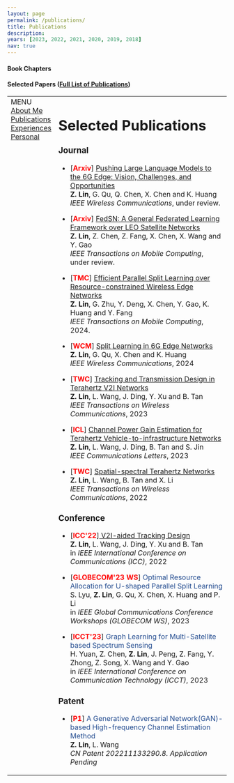 ```yaml
---
layout: page
permalink: /publications/
title: Publications
description: 
years: [2023, 2022, 2021, 2020, 2019, 2018]
nav: true
---
```


#### Book Chapters
<!-- 
<div class="publications">

{% for y in page.years %}
  {% bibliography -f books -q @*[year={{y}}]* %}
{% endfor %}

</div>

<details>
<summary>Preprints</summary>
<div class="publications">

{% for y in page.years %}
  {% bibliography -f preprint -q @*[year={{y}}]* %}
{% endfor %}

</div>
</details> -->


#### Selected Papers ([Full List of Publications](https://scholar.google.com/citations?user=TnjiGooAAAAJ&hl=en))
<!-- <div class="publications">

{% for y in page.years %}
  <h2 class="year">{{y}}</h2>
  {% bibliography -f pubs -q @*[year={{y}}]* %}
{% endfor %}

</div> -->

<!DOCTYPE html PUBLIC "-//W3C//DTD XHTML 1.1//EN"
  "http://www.w3.org/TR/xhtml11/DTD/xhtml11.dtd">
<html xmlns="http://www.w3.org/1999/xhtml" xml:lang="en">
<head>
<meta name="generator" content="jemdoc, see http://jemdoc.jaboc.net/" />
<meta http-equiv="Content-Type" content="text/html;charset=utf-8" />
<link rel="stylesheet" href="jemdoc.css" type="text/css" />
<title>Publications </title>
</head>
<body>
<table summary="Table for page layout." id="tlayout">
<tr valign="top">
<td id="layout-menu">
<div class="menu-category">MENU</div>
<div class="menu-item"><a href="index.html">About&nbsp;Me</a></div>
<div class="menu-item"><a href="publications.html" class="current">Publications</a></div>
<div class="menu-item"><a href="experiences.html">Experiences</a></div>
<div class="menu-item"><a href="personal.html">Personal</a></div>
</td>
<td id="layout-content">
<div id="toptitle">
<h1>Selected Publications </h1>
<!--<div id="subtitle">(* denotes co-first author.)</div>-->
</div>

  
<h3>Journal</h3>
      <ul>
        <li><p>[<font color="red"><b>Arxiv</b></font>] <a href="https://arxiv.org/pdf/2309.16739.pdf">Pushing Large Language Models to the 6G Edge: Vision, Challenges, and Opportunities</a><br />
            <b>Z. Lin</b>, G. Qu, Q. Chen, X. Chen and K. Huang <br />
            <i>IEEE Wireless Communications</i>, under review.</p>
        </li>
    </ul>
    <ul>
        <li><p>[<font color="red"><b>Arxiv</b></font>] <a href="http://arxiv.org/abs/2311.01483"> FedSN: A General Federated Learning Framework
over LEO Satellite Networks </a><br />
            <b>Z. Lin</b>, Z. Chen, Z. Fang, X. Chen, X. Wang and Y. Gao <br />
            <i>IEEE Transactions on Mobile Computing</i>, under review.</p>
        </li>
    </ul>
    <ul>
        <li><p>[<font color="red"><b>TMC</b></font>] <a href="https://arxiv.org/pdf/2303.15991.pdf">Efficient Parallel Split Learning over Resource-constrained Wireless Edge Networks</a> <br />
            <b>Z. Lin</b>, G. Zhu, Y. Deng, X. Chen, Y. Gao, K. Huang and Y. Fang <br />
            <i>IEEE Transactions on Mobile Computing</i>, 2024.</p>
        </li>
    </ul>
      <ul>
        <li><p>[<font color="red"><b>WCM</b></font>] <a href="https://arxiv.org/pdf/2306.12194.pdf">Split Learning in 6G Edge Networks</a> <br />
            <b>Z. Lin</b>, G. Qu, X. Chen and K. Huang <br />
            <i>IEEE Wireless Communications</i>, 2024</p>
        </li>
    </ul>
    <ul>
        <li><p>[<font color="red"><b>TWC</b></font>] <a href="https://ieeexplore.ieee.org/document/9916171">Tracking and Transmission Design in Terahertz V2I Networks</a> <br />
            <b>Z. Lin</b>, L. Wang, J. Ding, Y. Xu and B. Tan <br />
            <i>IEEE Transactions on Wireless Communications</i>, 2023</p>
        </li>
    </ul>
    <ul>
        <li><p>[<font color="red"><b>ICL</b></font>] <a href="https://ieeexplore.ieee.org/stamp/stamp.jsp?tp=&arnumber=9906090">Channel Power Gain Estimation for Terahertz Vehicle-to-infrastructure Networks</a> <br />
            <b>Z. Lin</b>, L. Wang, J. Ding, B. Tan and S. Jin <br />
            <i>IEEE Communications Letters</i>, 2023</p>
        </li>
    </ul>
    <ul>
        <li><p>[<font color="red"><b>TWC</b></font>] <a href="https://ieeexplore.ieee.org/document/9612105">Spatial-spectral Terahertz Networks</a> <br />
            <b>Z. Lin</b>, L. Wang, B. Tan and X. Li <br />
            <i>IEEE Transactions on Wireless Communications</i>, 2022</p>
        </li>
    </ul>
  
<h3>Conference</h3> 
    <ul>
        <li><p>[<font color="red"><b>ICC'22</b></font>]<a href="https://ieeexplore.ieee.org/document/9838984"> V2I-aided Tracking Design
        </a> <br />
            <!--(research full paper, acceptance rate: 25/139 [18%]) <br />-->
            <b>Z. Lin</b>, L. Wang, J. Ding, Y. Xu and B. Tan <br />
            in <i>IEEE International Conference on Communications (ICC)</i>, 2022</p>
        </li>
    </ul>
          <ul>
        <li><p>[<font color="red"><b>GLOBECOM'23 WS</b></font>] <font color="#224B8F">Optimal Resource Allocation for U-shaped Parallel Split Learning </font><br />
            S. Lyu, <b>Z. Lin</b>, G. Qu, X. Chen, X. Huang and  P. Li <br />
            in <i> IEEE Global Communications Conference Workshops (GLOBECOM WS)</i>, 2023</p>
        </li>
    </ul>
          <ul>
        <li><p>[<font color="red"><b>ICCT'23</b></font>] <font color="#224B8F">Graph Learning for Multi-Satellite based Spectrum
Sensing </font><br />
            H. Yuan, Z. Chen, <b>Z. Lin</b>, J. Peng, Z. Fang, Y. Zhong, Z. Song, X. Wang and Y. Gao <br />
            in <i>IEEE International Conference on Communication Technology (ICCT)</i>, 2023</p>
        </li>
    </ul>
   

  
<h3>Patent</h3>
    <ul>
        <li><p>[<font color="red"><b>P1</b></font>] <font color="#224B8F">A Generative Adversarial Network(GAN)-based High-frequency Channel Estimation Method</font> <br />
            <b>Z. Lin</b>, L. Wang <br />
            <i>CN Patent 202211133290.8. Application Pending</i></p>
        </li>
    </ul>


  
</td>
</tr>
</table>
</body>
</html>









<!-- #### Preprints and submissions -->
<!-- 1. Pooladian, A-A., and Niles-Weed, J. "Entropic estimation of optimal transport maps" (2021) [<a href="https://arxiv.org/pdf/2109.12004.pdf">PDF</a>]

#### Conference papers
1. Pooladian, A-A.\*, Finlay, C., Hoheisel, T., and Oberman, A. "A principled approach for generating adversarial images under non-smooth dissimilarity metrics", in *23rd International Conference on Artificial Intelligence and Statistics (AISTATS 2020)*. [<a href="https://github.com/APooladian/FarkasLayers">Github</a>] [<a href="https://arxiv.org/pdf/1908.01667.pdf">PDF</a>]
2. Finaly C.\*, Pooladian, A-A.\*, and Oberman, A., " The LogBarrier Adversarial Attack: Making effective use of decision boundary information", in *IEEE International Conference on Computer Vision (ICCV 2019)* [<a href="https://github.com/cfinlay/logbarrier">Github</a>] [<a href="https://arxiv.org/pdf/1903.10396.pdf">PDF</a>] 

#### Workshop papers
1. Finlay, C.\*, Gerolin, A.\*, Oberman, A., Pooladian A-A.\* (alphabetical) "Learning normalizing flows from Entropy-Kantorovich potentials", in *ICML workshop on Invertible Neural Networks, Normalizing Flows, and Explicit Likelihood Models (INNF+ 2020)*, with contributing talk, [<a href="https://arxiv.org/pdf/2006.06033.pdf">PDF</a>]

#### Journal articles
1. Hoheisel, T., Pablos, B., Pooladian, A-A., Schwartz, A., and Steverango, L. (alphabetical) "A study of one-parameter regularizations for mathematical programs with vanishing constraints", in *Optimization Methods and Software* (2020) [<a href="https://arxiv.org/pdf/2006.15662.pdf">PDF</a>]

#### Deep learning projects
1. Pooladian, A-A.\*, Finlay, C., and Oberman, A., "Farkas layers: Don't shift the data, fix the geometry" (2019) [<a href="https://github.com/APooladian/FarkasLayers">Github</a>] [<a href="https://arxiv.org/pdf/1910.02840.pdf">PDF</a>]
2. Pooladian, A-A.\*, Iannantuono, A., Finlay, C., and Oberman, A., "A Langevin dynamics based approach to generating sparse adversarial perturbations" (2019) [<a href="http://www.math.mcgill.ca/apooladian/LangevinDynamicsPreprint.pdf">PDF</a>] 
3. Pooladian, A-A.\*, Orfanides, G., "Sparse autoencoder using Scholtes relaxation scheme" (2018)
-->
<!-- #### Fun projects
1. Pooladian, A-A., "Batchwise projection algorithm onto total variation ball" (2019) [abcd](https://github.com/APooladian/TVProjection) -->

